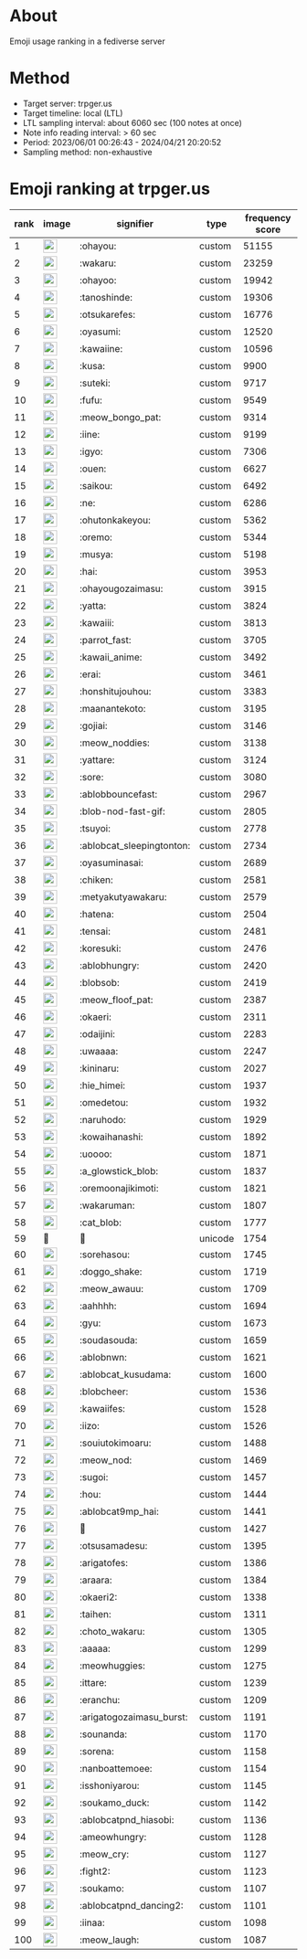 # About
Emoji usage ranking in a fediverse server

# Method
- Target server: trpger.us
- Target timeline: local (LTL)
- LTL sampling interval: about 6060 sec (100 notes at once)
- Note info reading interval: > 60 sec
- Period: 2023/06/01 00:26:43 - 2024/04/21 20:20:52 
- Sampling method: non-exhaustive

# Emoji ranking at trpger.us

|rank|image|signifier|type|frequency score|
|----|----|----|----|----|
|1|<img height="24" src="https://trpger.us/emoji/ohayou.webp">|:ohayou:|custom|51155|
|2|<img height="24" src="https://trpger.us/emoji/wakaru.webp">|:wakaru:|custom|23259|
|3|<img height="24" src="https://trpger.us/emoji/ohayoo.webp">|:ohayoo:|custom|19942|
|4|<img height="24" src="https://trpger.us/emoji/tanoshinde.webp">|:tanoshinde:|custom|19306|
|5|<img height="24" src="https://trpger.us/emoji/otsukarefes.webp">|:otsukarefes:|custom|16776|
|6|<img height="24" src="https://trpger.us/emoji/oyasumi.webp">|:oyasumi:|custom|12520|
|7|<img height="24" src="https://trpger.us/emoji/kawaiine.webp">|:kawaiine:|custom|10596|
|8|<img height="24" src="https://trpger.us/emoji/kusa.webp">|:kusa:|custom|9900|
|9|<img height="24" src="https://trpger.us/emoji/suteki.webp">|:suteki:|custom|9717|
|10|<img height="24" src="https://trpger.us/emoji/fufu.webp">|:fufu:|custom|9549|
|11|<img height="24" src="https://trpger.us/emoji/meow_bongo_pat.webp">|:meow_bongo_pat:|custom|9314|
|12|<img height="24" src="https://trpger.us/emoji/iine.webp">|:iine:|custom|9199|
|13|<img height="24" src="https://trpger.us/emoji/igyo.webp">|:igyo:|custom|7306|
|14|<img height="24" src="https://trpger.us/emoji/ouen.webp">|:ouen:|custom|6627|
|15|<img height="24" src="https://trpger.us/emoji/saikou.webp">|:saikou:|custom|6492|
|16|<img height="24" src="https://trpger.us/emoji/ne.webp">|:ne:|custom|6286|
|17|<img height="24" src="https://trpger.us/emoji/ohutonkakeyou.webp">|:ohutonkakeyou:|custom|5362|
|18|<img height="24" src="https://trpger.us/emoji/oremo.webp">|:oremo:|custom|5344|
|19|<img height="24" src="https://trpger.us/emoji/musya.webp">|:musya:|custom|5198|
|20|<img height="24" src="https://trpger.us/emoji/hai.webp">|:hai:|custom|3953|
|21|<img height="24" src="https://trpger.us/emoji/ohayougozaimasu.webp">|:ohayougozaimasu:|custom|3915|
|22|<img height="24" src="https://trpger.us/emoji/yatta.webp">|:yatta:|custom|3824|
|23|<img height="24" src="https://trpger.us/emoji/kawaiii.webp">|:kawaiii:|custom|3813|
|24|<img height="24" src="https://trpger.us/emoji/parrot_fast.webp">|:parrot_fast:|custom|3705|
|25|<img height="24" src="https://trpger.us/emoji/kawaii_anime.webp">|:kawaii_anime:|custom|3492|
|26|<img height="24" src="https://trpger.us/emoji/erai.webp">|:erai:|custom|3461|
|27|<img height="24" src="https://trpger.us/emoji/honshitujouhou.webp">|:honshitujouhou:|custom|3383|
|28|<img height="24" src="https://trpger.us/emoji/maanantekoto.webp">|:maanantekoto:|custom|3195|
|29|<img height="24" src="https://trpger.us/emoji/gojiai.webp">|:gojiai:|custom|3146|
|30|<img height="24" src="https://trpger.us/emoji/meow_noddies.webp">|:meow_noddies:|custom|3138|
|31|<img height="24" src="https://trpger.us/emoji/yattare.webp">|:yattare:|custom|3124|
|32|<img height="24" src="https://trpger.us/emoji/sore.webp">|:sore:|custom|3080|
|33|<img height="24" src="https://trpger.us/emoji/ablobbouncefast.webp">|:ablobbouncefast:|custom|2967|
|34|<img height="24" src="https://trpger.us/emoji/blob-nod-fast-gif.webp">|:blob-nod-fast-gif:|custom|2805|
|35|<img height="24" src="https://trpger.us/emoji/tsuyoi.webp">|:tsuyoi:|custom|2778|
|36|<img height="24" src="https://trpger.us/emoji/ablobcat_sleepingtonton.webp">|:ablobcat_sleepingtonton:|custom|2734|
|37|<img height="24" src="https://trpger.us/emoji/oyasuminasai.webp">|:oyasuminasai:|custom|2689|
|38|<img height="24" src="https://trpger.us/emoji/chiken.webp">|:chiken:|custom|2581|
|39|<img height="24" src="https://trpger.us/emoji/metyakutyawakaru.webp">|:metyakutyawakaru:|custom|2579|
|40|<img height="24" src="https://trpger.us/emoji/hatena.webp">|:hatena:|custom|2504|
|41|<img height="24" src="https://trpger.us/emoji/tensai.webp">|:tensai:|custom|2481|
|42|<img height="24" src="https://trpger.us/emoji/koresuki.webp">|:koresuki:|custom|2476|
|43|<img height="24" src="https://trpger.us/emoji/ablobhungry.webp">|:ablobhungry:|custom|2420|
|44|<img height="24" src="https://trpger.us/emoji/blobsob.webp">|:blobsob:|custom|2419|
|45|<img height="24" src="https://trpger.us/emoji/meow_floof_pat.webp">|:meow_floof_pat:|custom|2387|
|46|<img height="24" src="https://trpger.us/emoji/okaeri.webp">|:okaeri:|custom|2311|
|47|<img height="24" src="https://trpger.us/emoji/odaijini.webp">|:odaijini:|custom|2283|
|48|<img height="24" src="https://trpger.us/emoji/uwaaaa.webp">|:uwaaaa:|custom|2247|
|49|<img height="24" src="https://trpger.us/emoji/kininaru.webp">|:kininaru:|custom|2027|
|50|<img height="24" src="https://trpger.us/emoji/hie_himei.webp">|:hie_himei:|custom|1937|
|51|<img height="24" src="https://trpger.us/emoji/omedetou.webp">|:omedetou:|custom|1932|
|52|<img height="24" src="https://trpger.us/emoji/naruhodo.webp">|:naruhodo:|custom|1929|
|53|<img height="24" src="https://trpger.us/emoji/kowaihanashi.webp">|:kowaihanashi:|custom|1892|
|54|<img height="24" src="https://trpger.us/emoji/uoooo.webp">|:uoooo:|custom|1871|
|55|<img height="24" src="https://trpger.us/emoji/a_glowstick_blob.webp">|:a_glowstick_blob:|custom|1837|
|56|<img height="24" src="https://trpger.us/emoji/oremoonajikimoti.webp">|:oremoonajikimoti:|custom|1821|
|57|<img height="24" src="https://trpger.us/emoji/wakaruman.webp">|:wakaruman:|custom|1807|
|58|<img height="24" src="https://trpger.us/emoji/cat_blob.webp">|:cat_blob:|custom|1777|
|59|🍮|🍮|unicode|1754|
|60|<img height="24" src="https://trpger.us/emoji/sorehasou.webp">|:sorehasou:|custom|1745|
|61|<img height="24" src="https://trpger.us/emoji/doggo_shake.webp">|:doggo_shake:|custom|1719|
|62|<img height="24" src="https://trpger.us/emoji/meow_awauu.webp">|:meow_awauu:|custom|1709|
|63|<img height="24" src="https://trpger.us/emoji/aahhhh.webp">|:aahhhh:|custom|1694|
|64|<img height="24" src="https://trpger.us/emoji/gyu.webp">|:gyu:|custom|1673|
|65|<img height="24" src="https://trpger.us/emoji/soudasouda.webp">|:soudasouda:|custom|1659|
|66|<img height="24" src="https://trpger.us/emoji/ablobnwn.webp">|:ablobnwn:|custom|1621|
|67|<img height="24" src="https://trpger.us/emoji/ablobcat_kusudama.webp">|:ablobcat_kusudama:|custom|1600|
|68|<img height="24" src="https://trpger.us/emoji/blobcheer.webp">|:blobcheer:|custom|1536|
|69|<img height="24" src="https://trpger.us/emoji/kawaiifes.webp">|:kawaiifes:|custom|1528|
|70|<img height="24" src="https://trpger.us/emoji/iizo.webp">|:iizo:|custom|1526|
|71|<img height="24" src="https://trpger.us/emoji/souiutokimoaru.webp">|:souiutokimoaru:|custom|1488|
|72|<img height="24" src="https://trpger.us/emoji/meow_nod.webp">|:meow_nod:|custom|1469|
|73|<img height="24" src="https://trpger.us/emoji/sugoi.webp">|:sugoi:|custom|1457|
|74|<img height="24" src="https://trpger.us/emoji/hou.webp">|:hou:|custom|1444|
|75|<img height="24" src="https://trpger.us/emoji/ablobcat9mp_hai.webp">|:ablobcat9mp_hai:|custom|1441|
|76|<img height="24" src="https://trpger.us/emoji/birthday.webp">|:birthday:|custom|1427|
|77|<img height="24" src="https://trpger.us/emoji/otsusamadesu.webp">|:otsusamadesu:|custom|1395|
|78|<img height="24" src="https://trpger.us/emoji/arigatofes.webp">|:arigatofes:|custom|1386|
|79|<img height="24" src="https://trpger.us/emoji/araara.webp">|:araara:|custom|1384|
|80|<img height="24" src="https://trpger.us/emoji/okaeri2.webp">|:okaeri2:|custom|1338|
|81|<img height="24" src="https://trpger.us/emoji/taihen.webp">|:taihen:|custom|1311|
|82|<img height="24" src="https://trpger.us/emoji/choto_wakaru.webp">|:choto_wakaru:|custom|1305|
|83|<img height="24" src="https://trpger.us/emoji/aaaaa.webp">|:aaaaa:|custom|1299|
|84|<img height="24" src="https://trpger.us/emoji/meowhuggies.webp">|:meowhuggies:|custom|1275|
|85|<img height="24" src="https://trpger.us/emoji/ittare.webp">|:ittare:|custom|1239|
|86|<img height="24" src="https://trpger.us/emoji/eranchu.webp">|:eranchu:|custom|1209|
|87|<img height="24" src="https://trpger.us/emoji/arigatogozaimasu_burst.webp">|:arigatogozaimasu_burst:|custom|1191|
|88|<img height="24" src="https://trpger.us/emoji/sounanda.webp">|:sounanda:|custom|1170|
|89|<img height="24" src="https://trpger.us/emoji/sorena.webp">|:sorena:|custom|1158|
|90|<img height="24" src="https://trpger.us/emoji/nanboattemoee.webp">|:nanboattemoee:|custom|1154|
|91|<img height="24" src="https://trpger.us/emoji/isshoniyarou.webp">|:isshoniyarou:|custom|1145|
|92|<img height="24" src="https://trpger.us/emoji/soukamo_duck.webp">|:soukamo_duck:|custom|1142|
|93|<img height="24" src="https://trpger.us/emoji/ablobcatpnd_hiasobi.webp">|:ablobcatpnd_hiasobi:|custom|1136|
|94|<img height="24" src="https://trpger.us/emoji/ameowhungry.webp">|:ameowhungry:|custom|1128|
|95|<img height="24" src="https://trpger.us/emoji/meow_cry.webp">|:meow_cry:|custom|1127|
|96|<img height="24" src="https://trpger.us/emoji/fight2.webp">|:fight2:|custom|1123|
|97|<img height="24" src="https://trpger.us/emoji/soukamo.webp">|:soukamo:|custom|1107|
|98|<img height="24" src="https://trpger.us/emoji/ablobcatpnd_dancing2.webp">|:ablobcatpnd_dancing2:|custom|1101|
|99|<img height="24" src="https://trpger.us/emoji/iinaa.webp">|:iinaa:|custom|1098|
|100|<img height="24" src="https://trpger.us/emoji/meow_laugh.webp">|:meow_laugh:|custom|1087|
